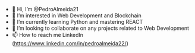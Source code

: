- 👋 Hi, I’m @PedroAlmeida21
- 👀 I’m interested in Web Development and Blockchain
- 🌱 I’m currently learning Python and mastering REACT
- 💞️ I’m looking to collaborate on any projects related to Web Development
- 📫 How to reach me LinkedIn (https://www.linkedin.com/in/pedroalmeida22/)

<!---
PedroAlmeida21/PedroAlmeida21 is a ✨ special ✨ repository because its `README.md` (this file) appears on your GitHub profile.
You can click the Preview link to take a look at your changes.
--->
